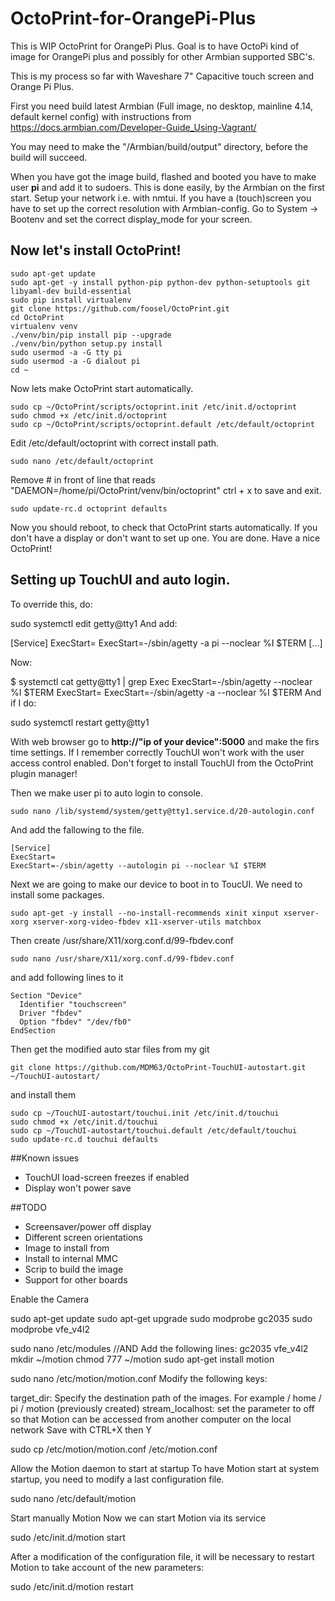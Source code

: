 # OctoPrint-for-OrangePi-Plus
This is WIP OctoPrint for OrangePi Plus. Goal is to have OctoPi kind of image for OrangePi plus and possibly for other Armbian supported SBC's.

This is my process so far with Waveshare 7" Capacitive touch screen and Orange Pi Plus.

First you need build latest Armbian (Full image, no desktop, mainline 4.14, default kernel config) with instructions from https://docs.armbian.com/Developer-Guide_Using-Vagrant/

You may need to make the "/Armbian/build/output" directory, before the build will succeed.

When you have got the image build, flashed and booted you have to make user **pi** and add it to sudoers. This is done easily, by the Armbian on the first start. Setup your network i.e. with nmtui. If you have a (touch)screen you have to set up the correct resolution with Armbian-config. Go to System -> Bootenv and set the correct display_mode for your screen.

## Now let's install OctoPrint!
```
sudo apt-get update
sudo apt-get -y install python-pip python-dev python-setuptools git libyaml-dev build-essential
sudo pip install virtualenv
git clone https://github.com/foosel/OctoPrint.git
cd OctoPrint
virtualenv venv
./venv/bin/pip install pip --upgrade
./venv/bin/python setup.py install
sudo usermod -a -G tty pi
sudo usermod -a -G dialout pi
cd ~
```
Now lets make OctoPrint start automatically.
```
sudo cp ~/OctoPrint/scripts/octoprint.init /etc/init.d/octoprint
sudo chmod +x /etc/init.d/octoprint
sudo cp ~/OctoPrint/scripts/octoprint.default /etc/default/octoprint
```
Edit /etc/default/octoprint with correct install path.
```
sudo nano /etc/default/octoprint
```
Remove # in front of line that reads "DAEMON=/home/pi/OctoPrint/venv/bin/octoprint"
ctrl + x to save and exit.
```
sudo update-rc.d octoprint defaults
```

Now you should reboot, to check that OctoPrint starts automatically. 
If you don't have a display or don't want to set up one. You are done. Have a nice OctoPrint!



## Setting up TouchUI and auto login.

To override this, do:

sudo systemctl edit getty@tty1
And add:

[Service]
ExecStart=
ExecStart=-/sbin/agetty -a pi --noclear %I $TERM
[…]

Now:

$ systemctl cat getty@tty1 | grep Exec
ExecStart=-/sbin/agetty --noclear %I $TERM
ExecStart=
ExecStart=-/sbin/agetty -a <USERNAME> --noclear %I $TERM
And if I do:

sudo systemctl restart getty@tty1

With web browser go to **http://"ip of your device":5000**
and make the firs time settings. If I remember correctly TouchUI won't work with the user access control enabled.
Don't forget to install TouchUI from the OctoPrint plugin manager!

Then we make user pi to auto login to console.
```
sudo nano /lib/systemd/system/getty@tty1.service.d/20-autologin.conf
```
And add the fallowing to the file.
```
[Service]
ExecStart=
ExecStart=-/sbin/agetty --autologin pi --noclear %I $TERM
```

Next we are going to make our device to boot in to ToucUI. 
We need to install some packages.
```
sudo apt-get -y install --no-install-recommends xinit xinput xserver-xorg xserver-xorg-video-fbdev x11-xserver-utils matchbox 
```

Then create /usr/share/X11/xorg.conf.d/99-fbdev.conf
```
sudo nano /usr/share/X11/xorg.conf.d/99-fbdev.conf
```
and add following lines to it
```
Section "Device"
  Identifier "touchscreen"
  Driver "fbdev"
  Option "fbdev" "/dev/fb0"
EndSection
```

Then get the modified auto star files from my git
```
git clone https://github.com/MDM63/OctoPrint-TouchUI-autostart.git ~/TouchUI-autostart/
```
and install them
```
sudo cp ~/TouchUI-autostart/touchui.init /etc/init.d/touchui
sudo chmod +x /etc/init.d/touchui
sudo cp ~/TouchUI-autostart/touchui.default /etc/default/touchui
sudo update-rc.d touchui defaults

```

##Known issues
- TouchUI load-screen freezes if enabled
- Display won't power save

##TODO
- Screensaver/power off display
- Different screen orientations
- Image to install from
- Install to internal MMC
- Scrip to build the image
- Support for other boards

Enable the Camera

sudo apt-get update
sudo apt-get upgrade
sudo modprobe gc2035
sudo modprobe vfe_v4l2

sudo nano /etc/modules
//AND Add the following lines:
gc2035
vfe_v4l2
mkdir ~/motion
chmod 777 ~/motion
sudo apt-get install motion

	
sudo nano /etc/motion/motion.conf
Modify the following keys:

target_dir: Specify the destination path of the images. For example / home / pi / motion (previously created)
stream_localhost: set the parameter to off so that Motion can be accessed from another computer on the local network
Save with CTRL+X then Y

sudo cp /etc/motion/motion.conf /etc/motion.conf

Allow the Motion daemon to start at startup
To have Motion start at system startup, you need to modify a last configuration file.

sudo nano /etc/default/motion

Start manually Motion
Now we can start Motion via its service

sudo /etc/init.d/motion start

After a modification of the configuration file, it will be necessary to restart Motion to take account of the new parameters:

sudo /etc/init.d/motion restart

